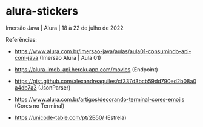 # alura-stickers
 
Imersão Java | Alura | 18 à 22 de julho de 2022

Referências:

- https://www.alura.com.br/imersao-java/aulas/aula01-consumindo-api-com-java (Imersão Alura | Aula 01)

- https://alura-imdb-api.herokuapp.com/movies (Endpoint)

- https://gist.github.com/alexandreaquiles/cf337d3bcb59dd790ed2b08a0a4db7a3 (JsonParser)

- https://www.alura.com.br/artigos/decorando-terminal-cores-emojis (Cores no Terminal)

- https://unicode-table.com/pt/2B50/ (Estrela)
